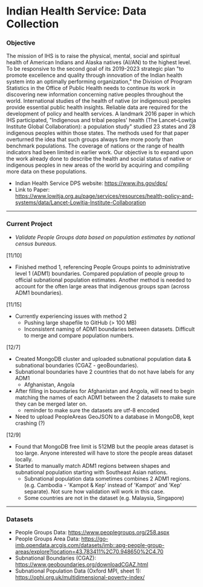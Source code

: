 # Indian Health Service: Data Collection
### Objective
The mission of IHS is to raise the physical, mental, social and spiritual health of American Indians and Alaska natives (AI/AN) to the highest level. To be responsive to the second goal of its 2019-2023
strategic plan "to promote excellence and quality through innovation of the Indian health system into an optimally performing organization," the Division of Program Statistics in the Office of Public Health
needs to continue its work in discovering new information concerning native peoples throughout the world. International studies of the health of native (or indigenous) peoples provide essential public
health insights. Reliable data are required for the development of policy and health services. A landmark 2016 paper in which IHS participated, "Indigenous and tribal peoples' health (The Lancet–Lowitja
Institute Global Collaboration): a population study" studied 23 states and 28 indigenous peoples within those states. The methods used for that paper overturned the idea that such groups always fare more poorly than benchmark populations. 
The coverage of nations or the range of health indicators had been limited in earlier work. Our objective is to expand upon the work already done to describe the health and social status of native or indigenous peoples in new areas of the world by acquiring and compiling more data on these populations.
* Indian Health Service DPS website: https://www.ihs.gov/dps/
* Link to Paper: https://www.lowitja.org.au/page/services/resources/health-policy-and-systems/data/Lancet-Lowitja-Institute-Collaboration



***
### Current Project
* *Validate People Groups data based on population estimates by national census bureaus.*

[11/10] 
* Finished method 1, referencing People Groups points to administrative level 1 (ADM1) boundaries. Compared population of people group to official subnational population estimates.
Another method is needed to account for the often large areas that indigenous groups span (across ADM1 boundaries).

[11/15]
* Currently experiencing issues with method 2
  * Pushing large shapefile to GitHub (> 100 MB)
  * Inconsistent naming of ADM1 boundaries between datasets. Difficult to merge and compare population numbers.

[12/7]
* Created MongoDB cluster and uploaded subnational population data & subnational boundaries (CGAZ - geoBoundaries).  
* Subnational boundaries have 2 countries that do not have labels for any ADM1  
    * Afghanistan, Angola
* After filling in boundaries for Afghanistan and Angola, will need to begin matching the names of each ADM1 between the 2 datasets to make sure they can be merged later on.
    * reminder to make sure the datasets are utf-8 encoded
* Need to upload PeopleAreas GeoJSON to a database in MongoDB, kept crashing (?)  

[12/9]
* Found that MongoDB free limit is 512MB but the people areas dataset is too large. Anyone interested will have to store the people areas dataset locally.
* Started to manually match ADM1 regions between shapes and subnational population starting with Southeast Asian nations.
    * Subnational population data sometimes combines 2 ADM1 regions. (e.g. Cambodia - 'Kampot & Kep' instead of 'Kampot' and 'Kep' separate). Not sure how validation will work in this case.
    * Some countries are not in the dataset (e.g. Malaysia, Singapore)
  
  
 ***
 ### Datasets
 * People Groups Data: https://www.peoplegroups.org/258.aspx
 * People Groups Area Data: https://go-imb.opendata.arcgis.com/datasets/imb::apg-people-group-areas/explore?location=43.783411%2C70.948650%2C4.70  
 * Subnational Boundaries (CGAZ): https://www.geoboundaries.org/downloadCGAZ.html  
 * Subnational Population Data (Oxford MPI, sheet 1): https://ophi.org.uk/multidimensional-poverty-index/
